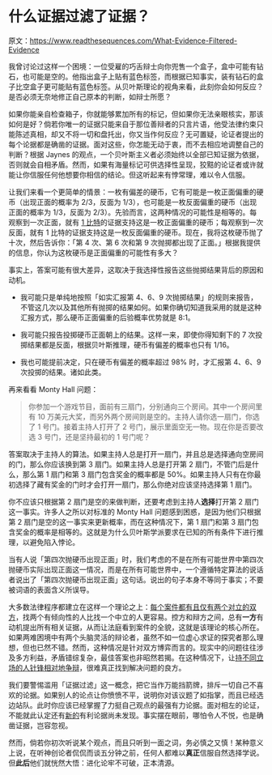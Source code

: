 # 什么证据过滤了证据？

原文：https://www.readthesequences.com/What-Evidence-Filtered-Evidence

我曾讨论过这样一个困境：一位受雇的巧舌辩士向你兜售一个盒子，盒中可能有钻石，也可能是空的。他指出盒子上贴有蓝色标签，而根据已知事实，装有钻石的盒子比空盒子更可能贴有蓝色标签。从贝叶斯理论的视角来看，此刻你会如何反应？是否必须无奈地修正自己原本的判断，如辩士所愿？

如果你能亲自检查箱子，你就能够累加所有的标记，但如果你无法亲眼核实，那该如何是好？倘若你唯一的证据只能来自于那位善辩者的只言片语，他受法律约束只能陈述真相，却又不将一切和盘托出，你又当作何反应？无可置疑，论证者提出的每个论据都是确凿的证据。面对这些，你怎能无动于衷，而不去相应地调整自己的判断？根据 Jaynes 的观点，一个贝叶斯主义者必须始终以全部已知证据为依据，否则就会自相矛盾。然而，如果有海量标记可供选择性呈现，狡黠的论证者或许就能让你信服任何他想要你相信的结论。但这听起来有悖常理，难以令人信服。

让我们来看一个更简单的情景：一枚有偏差的硬币，它有可能是一枚正面偏重的硬币（出现正面的概率为 2/3，反面为 1/3），也可能是一枚反面偏重的硬币（出现正面的概率为 1/3，反面为 2/3）。先验而言，这两种情况的可能性是相等的。每观察到一次正面，就有 [1 比特](https://www.readthesequences.com/How-Much-Evidence-Does-It-Take)的证据支持这是一枚正面偏重的硬币；每观察到一次反面，就有 1 比特的证据支持这是一枚反面偏重的硬币。现在，我将这枚硬币抛了十次，然后告诉你：「第 4 次、第 6 次和第 9 次抛掷都出现了正面。」根据我提供的信息，你认为这枚硬币是正面偏重的可能性有多大？

事实上，答案可能有很大差异，这取决于我选择性报告这些抛掷结果背后的原因和动机。

- 我可能只是单纯地按照「如实汇报第 4、6、9 次抛掷结果」的规则来报告，不管这几次以及其他所有抛掷的结果如何。如果你确切知道我采用的就是这种汇报方式，那么硬币正面偏重的后验概率优势就是 8:1。

- 我可能只报告投掷硬币正面朝上的结果。这样一来，即使你得知剩下的 7 次投掷结果都是反面，根据贝叶斯推理，硬币有偏差的概率也只有 1/16。

- 我也可能提前决定，只在硬币有偏差的概率超过 98% 时，才汇报第 4、6、9 次投掷的结果。诸如此类。

再来看看 Monty Hall 问题：

> 你参加一个游戏节目，面前有三扇门，分别通向三个房间。其中一个房间里有 10 万美元大奖，而另外两个房间则是空的。主持人请你选一扇门，你选了 1 号门。接着主持人打开了 2 号门，展示里面空无一物。现在你是否要改选 3 号门，还是坚持最初的 1 号门呢？

答案取决于主持人的算法。如果主持人总是打开一扇门，并且总是选择通向空房间的门，那么你应该换到第 3 扇门。如果主持人总是打开第 2 扇门，不管门后是什么，那么第 1 扇门和第 3 扇门包含奖金的概率都是 50%。如果主持人只有在你最初选择了藏有奖金的门时才会打开一扇门，那么你绝对应该坚持选择第 1 扇门。

你不应该只根据第 2 扇门是空的来做判断，还要考虑到主持人**选择**打开第 2 扇门这一事实。许多人之所以对标准的 Monty Hall 问题感到困惑，是因为他们只根据第 2 扇门是空的这一事实来更新概率，而在这种情况下，第 1 扇门和第 3 扇门包含奖金的概率是相等的。这就是为什么贝叶斯学派要求在已知的所有条件下进行推理，以避免陷入悖论。

当有人说「第四次抛硬币出现正面」时，我们考虑的不是在所有可能世界中第四次抛硬币实际出现正面这一情况，而是在所有可能世界中，一个遵循特定算法的说话者说出了「第四次抛硬币出现正面」这句话。说出的句子本身不等同于事实；不要被词语的表面含义所误导。

大多数法律程序都建立在这样一个理论之上：[每个案件都有且仅有两个对立的双方](https://www.readthesequences.com/The-Scales-Of-Justice-The-Notebook-Of-Rationality)，找两个有倾向性的人比找一个中立的人更容易。控方和辩方之间，总有**一方**有动机提出所有相关证据，从而让法庭看到案件的全貌，这就是该理论的核心所在。如果两难困境中有两个头脑灵活的辩论者，虽然不如一位虚心求证的探究者那么理想，但也已然不错。然而，这种情况是针对双方博弈而言的。现实中的问题往往涉及多方利益，矛盾错综复杂，最佳答案也非昭然若揭。在这种情况下，让[持不同立场的人针锋相对地争辩](https://www.readthesequences.com/A-Fable-Of-Science-And-Politics)，很难真正找到解决问题的良方。

我们要警惕滥用「证据过滤」这一概念，把它当作万能挡箭牌，排斥一切自己不喜欢的论据。如果别人的论点让你愤愤不平，说明你对该议题了如指掌，而且已经选边站队。此时你应该已经掌握了力挺自己观点的最强有力论据。面对相左的论证，不能就此认定还有[新的](https://www.readthesequences.com/One-Argument-Against-An-Army)有利论据尚未发现。事实摆在眼前，哪怕令人不悦，也是确凿证据，岂容忽视。

然而，倘若你初次听说某个观点，而且只听到一面之词，务必慎之又慎！某种意义上说，在听神创论者侃侃而谈五分钟之前，任何人都难以**真正**信服自然选择学说。但**此后**他们就恍然大悟：进化论牢不可破，正本清源。